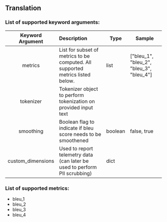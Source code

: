 ## Translation

### List of supported keyword arguments:

| Keyword Argument  | Description                                                                    | Type      | Sample                                   |
|:-----------------:|:-------------------------------------------------------------------------------|-----------|------------------------------------------|
|      metrics      | List for subset of metrics to be computed. All supported metrics listed below. | list<str> | ["bleu_1", "bleu_2", "bleu_3", "bleu_4"] |
|     tokenizer     | Tokenizer object to perform tokenization on provided input text                |           |                                          |
|     smoothing     | Boolean flag to indicate if bleu score needs to be smoothened                  | boolean   | false, true                              |
| custom_dimensions | Used to report telemetry data (can later be used to perform PII scrubbing)     | dict      |                                          |

### List of supported metrics:

* bleu_1
* bleu_2
* bleu_3
* bleu_4